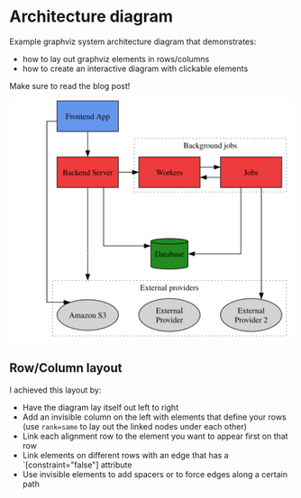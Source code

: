 # Architecture diagram
Example graphviz system architecture diagram that demonstrates:

- how to lay out graphviz elements in rows/columns
- how to create an interactive diagram with clickable elements

Make sure to read the blog post!

![diagram](diagram.svg)

## Row/Column layout
I achieved this layout by:

- Have the diagram lay itself out left to right
- Add an invisible column on the left with elements that define your rows (use `rank=same` to lay out the linked nodes under each other)
- Link each alignment row to the element you want to appear first on that row
- Link elements on different rows with an edge that has a `[constraint="false"] attribute
- Use invisible elements to add spacers or to force edges along a certain path
